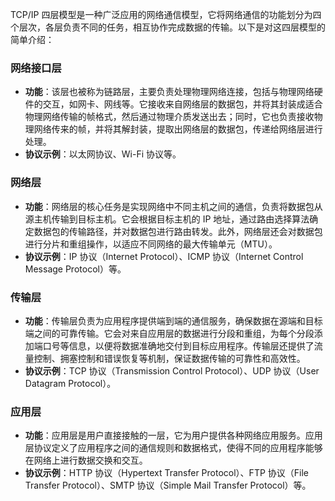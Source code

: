 TCP/IP 四层模型是一种广泛应用的网络通信模型，它将网络通信的功能划分为四个层次，各层负责不同的任务，相互协作完成数据的传输。以下是对这四层模型的简单介绍：

### 网络接口层
- **功能**：该层也被称为链路层，主要负责处理物理网络连接，包括与物理网络硬件的交互，如网卡、网线等。它接收来自网络层的数据包，并将其封装成适合物理网络传输的帧格式，然后通过物理介质发送出去；同时，它也负责接收物理网络传来的帧，并将其解封装，提取出网络层的数据包，传递给网络层进行处理。
- **协议示例**：以太网协议、Wi-Fi 协议等。

### 网络层
- **功能**：网络层的核心任务是实现网络中不同主机之间的通信，负责将数据包从源主机传输到目标主机。它会根据目标主机的 IP 地址，通过路由选择算法确定数据包的传输路径，并对数据包进行路由转发。此外，网络层还会对数据包进行分片和重组操作，以适应不同网络的最大传输单元（MTU）。
- **协议示例**：IP 协议（Internet Protocol）、ICMP 协议（Internet Control Message Protocol）等。

### 传输层
- **功能**：传输层负责为应用程序提供端到端的通信服务，确保数据在源端和目标端之间的可靠传输。它会对来自应用层的数据进行分段和重组，为每个分段添加端口号等信息，以便将数据准确地交付到目标应用程序。传输层还提供了流量控制、拥塞控制和错误恢复等机制，保证数据传输的可靠性和高效性。
- **协议示例**：TCP 协议（Transmission Control Protocol）、UDP 协议（User Datagram Protocol）。

### 应用层
- **功能**：应用层是用户直接接触的一层，它为用户提供各种网络应用服务。应用层协议定义了应用程序之间的通信规则和数据格式，使得不同的应用程序能够在网络上进行数据交换和交互。
- **协议示例**：HTTP 协议（Hypertext Transfer Protocol）、FTP 协议（File Transfer Protocol）、SMTP 协议（Simple Mail Transfer Protocol）等。 